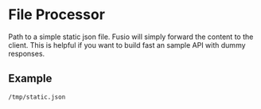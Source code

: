 
# File Processor

Path to a simple static json file. Fusio will simply forward the content to
the client. This is helpful if you want to build fast an sample API with dummy 
responses.

## Example

```
/tmp/static.json
```

